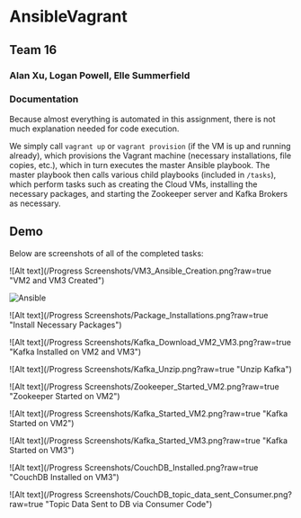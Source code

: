 # AnsibleVagrant

## Team 16

### Alan Xu, Logan Powell, Elle Summerfield

### Documentation

Because almost everything is automated in this assignment, there is not much explanation needed for code execution.

We simply call `vagrant up` or `vagrant provision` (if the VM is up and running already), which provisions the Vagrant machine (necessary installations, file copies, etc.), which in turn executes the master Ansible playbook. The master playbook then calls various child playbooks (included in `/tasks`), which perform tasks such as creating the Cloud VMs, installing the necessary packages, and starting the Zookeeper server and Kafka Brokers as necessary.  

## Demo

Below are screenshots of all of the completed tasks:

![Alt text](/Progress Screenshots/VM3_Ansible_Creation.png?raw=true "VM2 and VM3 Created")

![Ansible](VM3_Ansible_Creation.png)

![Alt text](/Progress Screenshots/Package_Installations.png?raw=true "Install Necessary Packages")

![Alt text](/Progress Screenshots/Kafka_Download_VM2_VM3.png?raw=true "Kafka Installed on VM2 and VM3")

![Alt text](/Progress Screenshots/Kafka_Unzip.png?raw=true "Unzip Kafka")

![Alt text](/Progress Screenshots/Zookeeper_Started_VM2.png?raw=true "Zookeeper Started on VM2")

![Alt text](/Progress Screenshots/Kafka_Started_VM2.png?raw=true "Kafka Started on VM2")

![Alt text](/Progress Screenshots/Kafka_Started_VM3.png?raw=true "Kafka Started on VM3")

![Alt text](/Progress Screenshots/CouchDB_Installed.png?raw=true "CouchDB Installed on VM3")

![Alt text](/Progress Screenshots/CouchDB_topic_data_sent_Consumer.png?raw=true "Topic Data Sent to DB via Consumer Code")
